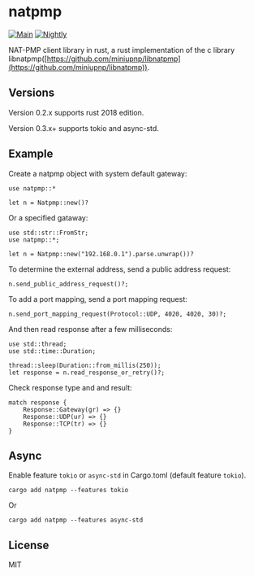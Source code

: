 natpmp
======

[![Main](https://github.com/fengyc/natpmp/actions/workflows/main.yml/badge.svg)](https://github.com/fengyc/natpmp/actions/workflows/main.yml)
[![Nightly](https://github.com/fengyc/natpmp/actions/workflows/nightly.yml/badge.svg)](https://github.com/fengyc/natpmp/actions/workflows/nightly.yml)

NAT-PMP client library in rust, a rust implementation of the c library libnatpmp([https://github.com/miniupnp/libnatpmp](https://github.com/miniupnp/libnatpmp)).

Versions
--------

Version 0.2.x supports rust 2018 edition.

Version 0.3.x+ supports tokio and async-std.

Example
-------

Create a natpmp object with system default gateway:

    use natpmp::*

    let n = Natpmp::new()?

Or a specified gataway:

    use std::str::FromStr;
    use natpmp::*;

    let n = Natpmp::new("192.168.0.1").parse.unwrap())?

To determine the external address, send a public address request:

    n.send_public_address_request()?;

To add a port mapping, send a port mapping request:

    n.send_port_mapping_request(Protocol::UDP, 4020, 4020, 30)?;

And then read response after a few milliseconds:

    use std::thread;
    use std::time::Duration;

    thread::sleep(Duration::from_millis(250));
    let response = n.read_response_or_retry()?;

Check response type and and result:

    match response {
        Response::Gateway(gr) => {}
        Response::UDP(ur) => {}
        Response::TCP(tr) => {}
    }

Async
------

Enable feature `tokio` or `async-std` in Cargo.toml (default feature `tokio`).

    cargo add natpmp --features tokio

Or

    cargo add natpmp --features async-std

License
-------

MIT